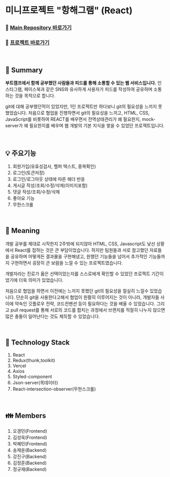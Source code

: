 # 미니프로젝트 "항해그램" (React)
### :link: [Main Repository 바로가기](https://github.com/ogaeng1/mini-FE "깃허브")
### :link: [프로젝트 바로가기](https://miniproject-plum.vercel.app/ "프로젝트")

<br/>

## :pushpin: Summary
__부트캠프에서 함께 공부했던 사람들과 피드를 통해 소통할 수 있는 웹 서비스입니다.__ 인스타그램, 페이스북과 같은 SNS와 유사하게 사용자가 피드를 작성하여 공유하며 소통하는 것을 목적으로 합니다.

git에 대해 공부했던적이 있었지만, 1인 프로젝트만 하다보니 git의 필요성을 느끼지 못했었습니다. 처음으로 협업을 진행하면서 git의 필요성을 느끼고, HTML, CSS, JavaScript를 비롯하여 REACT를 배우면서 전역상태관리가 왜 필요한지, mock-server가 왜 필요한지를 배우며 웹 개발의 기본 지식을 쌓을 수 있었던 프로젝트입니다.

<br/>

## :bulb: 주요기능
1. 회원가입(유효성검사, 헬퍼 텍스트, 중복확인)
2. 로그인(토큰저장)
3. 로그인/로그아웃 상태에 따른 헤더 반응
4. 게시글 작성/조회/수정/삭제(이미지포함)
5. 댓글 작성/조회/수정/삭제
6. 좋아요 기능
7. 무한스크롤
<br/>


## :mag_right: Meaning
개발 공부를 제대로 시작한지 2주밖에 되지않아 HTML, CSS, Javascript도 낯선 상황에서 React를 접하는 것은 큰 부담이었습니다. 하지만 팀원들과 서로 참고했던 자료들을 공유하며 어떻게든 결과물을 구현해냈고, 원했던 기능들을 넘어서 추가적인 기능들까지 구현하면서 굉장히 큰 보람을 느낄 수 있는 프로젝트였습니다. 

개발자라는 진로가 옳은 선택이었는지를 스스로에게 확인할 수 있었던 프로젝트 기간이었기에 더욱 의미가 있었습니다. 

처음으로 협업을 하면서 이전에는 느끼지 못했던 git의 필요성을 절실히 느낄수 있었습니다. 단순히 git을 사용한다고해서 협업이 원활히 이루어지는 것이 아니라, 개발자들 사이에 약속인 깃플로우 전략, 코드컨밴션 등이 필요하다는 것을 배울 수 있었습니다. 그리고 pull request를 통해 서로의 코드를 합치는 과정에서 브랜치를 적절히 나누지 않으면 많은 충돌이 일어난다는 것도 체득할 수 있었습니다.

<br/>

## :hammer: Technology Stack
1. React
2. Redux(thunk,toolkit)
3. Vercel
4. Axios
5. Styled-component
6. Json-server(목데이터)
7. React-intersection-observer(무한스크롤)

<br/>

## :family: Members
1. 오경민(Frontend)
2. 김성욱(Frontend)
3. 박혜민(Frontend)
4. 송제윤(Backend)
5. 강진구(Backend)
6. 김정훈(Backend)
7. 정규재(Backend)
